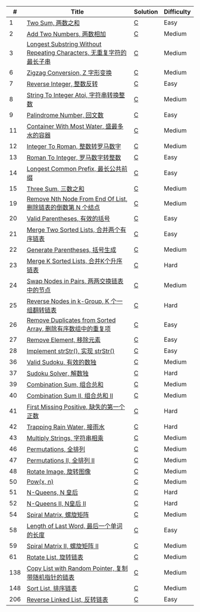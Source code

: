 | # | Title | Solution | Difficulty |
|---| ----- | -------- | ---------- |
|1|[Two Sum, 两数之和](https://leetcode-cn.com/problems/two-sum) | [C](algorithms/00001_twoSum/main.c) | Easy |
|2|[Add Two Numbers, 两数相加](https://leetcode-cn.com/problems/add-two-numbers) | [C](algorithms/00002_addTwoNumbers/main.c) | Medium |
|3|[Longest Substring Without Repeating Characters, 无重复字符的最长子串](https://leetcode-cn.com/problems/longest-substring-without-repeating-characters) | [C](algorithms/00003_longestSubstringWithoutRepeatingCharacters/main.c) | Medium |
|6|[Zigzag Conversion, Z 字形变换](https://leetcode-cn.com/problems/zigzag-conversion) | [C](algorithms/00006_zigzagConversion/main.c) | Medium |
|7|[Reverse Integer, 整数反转](https://leetcode-cn.com/problems/reverse-integer) | [C](algorithms/00007_reverseInteger/main.c) | Easy |
|8|[String To Integer Atoi, 字符串转换整数](https://leetcode-cn.com/problems/string-to-integer-atoi) | [C](algorithms/00008_stringToIntegerAtoi/main.c) | Medium |
|9|[Palindrome Number, 回文数](https://leetcode-cn.com/problems/palindrome-number) | [C](algorithms/00009_palindromeNumber/main.c) | Easy |
|11|[Container With Most Water, 盛最多水的容器](https://leetcode-cn.com/problems/container-with-most-water) | [C](algorithms/00011_containerWithMostWater/main.c) | Medium |
|12|[Integer To Roman, 整数转罗马数字](https://leetcode-cn.com/problems/integer-to-roman) | [C](algorithms/00012_integerToRoman/main.c) | Medium |
|13|[Roman To Integer, 罗马数字转整数](https://leetcode-cn.com/problems/roman-to-integer) | [C](algorithms/00013_romanToInteger/main.c) | Easy |
|14|[Longest Common Prefix, 最长公共前缀](https://leetcode-cn.com/problems/longest-common-prefix) | [C](algorithms/00014_longestCommonPrefix/main.c) | Easy |
|15|[Three Sum, 三数之和](https://leetcode-cn.com/problems/3sum) | [C](algorithms/00015_threeSum/main.c) | Medium |
|19|[Remove Nth Node From End Of List, 删除链表的倒数第 N 个结点](https://leetcode-cn.com/problems/remove-nth-node-from-end-of-list) | [C](algorithms/00019_removeNthNodeFromEndOfList/main.c) | Medium |
|20|[Valid Parentheses, 有效的括号](https://leetcode-cn.com/problems/valid-parentheses) | [C](algorithms/00020_validParentheses/main.c) | Easy |
|21|[Merge Two Sorted Lists, 合并两个有序链表](https://leetcode-cn.com/problems/merge-two-sorted-lists) | [C](algorithms/00021_mergeTwoSortedLists/main.c) | Easy |
|22|[Generate Parentheses, 括号生成](https://leetcode-cn.com/problems/generate-parentheses) | [C](algorithms/00022_generateParentheses/main.c) | Medium |
|23|[Merge K Sorted Lists, 合并K个升序链表](https://leetcode-cn.com/problems/merge-k-sorted-lists) | [C](algorithms/00023_mergeKSortedLists/main.c) | Hard |
|24|[Swap Nodes in Pairs, 两两交换链表中的节点](https://leetcode-cn.com/problems/swap-nodes-in-pairs) | [C](algorithms/00024_swapNodesInPairs/main.c) | Medium |
|25|[Reverse Nodes in k-Group, K 个一组翻转链表](https://leetcode-cn.com/problems/reverse-nodes-in-k-group) | [C](algorithms/00025_reverseNodesInKGroup/main.c) | Hard |
|26|[Remove Duplicates from Sorted Array, 删除有序数组中的重复项](https://leetcode-cn.com/problems/remove-duplicates-from-sorted-array) | [C](algorithms/00026_removeDuplicatesFromSortedArray/main.c) | Easy |
|27|[Remove Element, 移除元素](https://leetcode-cn.com/problems/remove-element) | [C](algorithms/00027_removeElement/main.c) | Easy |
|28|[Implement strStr(), 实现 strStr()](https://leetcode-cn.com/problems/implement-strstr) | [C](algorithms/00028_implementStrstr/main.c) | Easy |
|36|[Valid Sudoku, 有效的数独](https://leetcode-cn.com/problems/valid-sudoku) | [C](algorithms/00036_validSudoku/main.c) | Medium |
|37|[Sudoku Solver, 解数独](https://leetcode-cn.com/problems/sudoku-solver) | [C](algorithms/00037_sudokuSolver/main.c) | Hard |
|39|[Combination Sum, 组合总和](https://leetcode-cn.com/problems/combination-sum) | [C](algorithms/00039_combinationSum/main.c) | Medium |
|40|[Combination Sum II, 组合总和 II](https://leetcode-cn.com/problems/combination-sum-ii) | [C](algorithms/00040_combinationSumII/main.c) | Medium |
|41|[First Missing Positive, 缺失的第一个正数](https://leetcode-cn.com/problems/first-missing-positive) | [C](algorithms/00041_firstMissingPositive/main.c) | Hard |
|42|[Trapping Rain Water, 接雨水](https://leetcode-cn.com/problems/trapping-rain-water) | [C](algorithms/00042_trappingRainWater/main.c) | Hard |
|43|[Multiply Strings, 字符串相乘](https://leetcode-cn.com/problems/multiply-strings) | [C](algorithms/00043_multiplyStrings/main.c) | Medium |
|46|[Permutations, 全排列](https://leetcode-cn.com/problems/permutations) | [C](algorithms/00046_permutations/main.c) | Medium |
|47|[Permutations II, 全排列 II](https://leetcode-cn.com/problems/permutations-ii) | [C](algorithms/00047_permutationsII/main.c) | Medium |
|48|[Rotate Image, 旋转图像](https://leetcode-cn.com/problems/rotate-image) | [C](algorithms/00048_rotateImage/main.c) | Medium |
|50|[Pow(x, n)](https://leetcode-cn.com/problems/powx-n) | [C](algorithms/00050_powxn/main.c) | Medium |
|51|[N-Queens, N 皇后](https://leetcode-cn.com/problems/n-queens) | [C](algorithms/00051_nQueens/main.c) | Hard |
|52|[N-Queens II, N皇后 II](https://leetcode-cn.com/problems/n-queens-ii) | [C](algorithms/00052_nQueensII/main.c) | Hard |
|54|[Spiral Matrix, 螺旋矩阵](https://leetcode-cn.com/problems/spiral-matrix) | [C](algorithms/00054_spiralMatrix/main.c) | Medium |
|58|[Length of Last Word, 最后一个单词的长度](https://leetcode-cn.com/problems/length-of-last-word) | [C](algorithms/00058_lengthOfLastWord/main.c) | Easy |
|59|[Spiral Matrix II, 螺旋矩阵 II](https://leetcode-cn.com/problems/spiral-matrix-ii) | [C](algorithms/00059_spiralMatrixII/main.c) | Medium |
|61|[Rotate List, 旋转链表](https://leetcode-cn.com/problems/rotate-list/) | [C](algorithms/00061_rotateList/main.c) | Medium |
|138|[Copy List with Random Pointer, 复制带随机指针的链表](https://leetcode-cn.com/problems/copy-list-with-random-pointer/) | [C](algorithms/00138_copyListWithRandomPointer/main.c) | Medium |
|148|[Sort List, 排序链表](https://leetcode-cn.com/problems/sort-list/) | [C](algorithms/00148_sortList/main.c) | Medium |
|206|[Reverse Linked List, 反转链表](https://leetcode-cn.com/problems/reverse-linked-list/) | [C](algorithms/00206_reverseLinkedList/main.c) | Easy |
